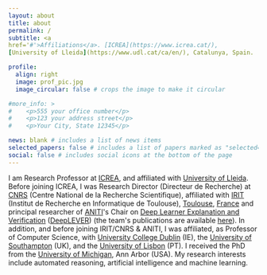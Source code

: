 ```yaml
---
layout: about
title: about
permalink: /
subtitle: <a
href='#'>Affiliations</a>. [ICREA](https://www.icrea.cat/),
[University of Lleida](https://www.udl.cat/ca/en/), Catalunya, Spain.

profile:
  align: right
  image: prof_pic.jpg
  image_circular: false # crops the image to make it circular

#more_info: >
#    <p>555 your office number</p>
#    <p>123 your address street</p>
#    <p>Your City, State 12345</p>

news: blank # includes a list of news items
selected_papers: false # includes a list of papers marked as "selected={true}"
social: false # includes social icons at the bottom of the page
---
```


I am Research Professor at [ICREA](https://www.icrea.cat/), and
affiliated with [University of Lleida](https://www.udl.cat/ca/en/). 
Before joining ICREA, I was Research Director (Directeur de Recherche)
at [CNRS](http://www.cnrs.fr/) (Centre National de la Recherche
Scientifique), affiliated with [IRIT](https://www.irit.fr/) (Institut
de Recherche en Informatique de Toulouse),
[Toulouse](https://en.wikipedia.org/wiki/Toulouse),
[France](https://en.wikipedia.org/wiki/France) and principal
researcher of [ANITI](https://aniti.univ-toulouse.fr/)'s Chair on
[Deep Learner Explanation and
Verification](https://anitideeplever.laas.fr)
([DeepLEVER](https://anitideeplever.laas.fr)) (the team's publications
are available [here](https://anitideeplever.laas.fr/publications)).
In addition, and before joining IRIT/CNRS & ANITI, I was affiliated,
as Professor of Computer Science, with [University College
Dublin](https://www.ucd.ie/) (IE), the [University of
Southampton](https://www.southampton.ac.uk/) (UK), and the [University
of Lisbon](https://www.ulisboa.pt/) (PT). I received the PhD from the
[University of Michigan](https://umich.edu/), Ann Arbor (USA). My
research interests include automated reasoning, artificial
intelligence and machine learning. 

